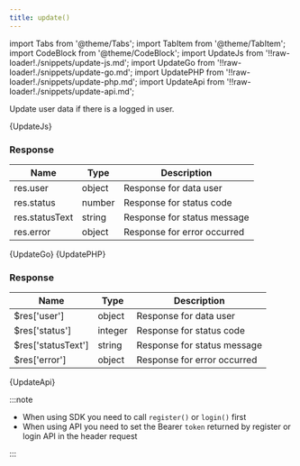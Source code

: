 ```yaml
---
title: update()
---
```


import Tabs from '@theme/Tabs';
import TabItem from '@theme/TabItem';
import CodeBlock from '@theme/CodeBlock';
import UpdateJs from '!!raw-loader!./snippets/update-js.md';
import UpdateGo from '!!raw-loader!./snippets/update-go.md';
import UpdatePHP from '!!raw-loader!./snippets/update-php.md';
import UpdateApi from '!!raw-loader!./snippets/update-api.md';

Update user data if there is a logged in user.

<Tabs>
  <TabItem value="javascript" label="Javascript" default>    
    <CodeBlock className="language-jsx">
      {UpdateJs}
    </CodeBlock>

### Response

| Name            | Type   | Description |
| --------------- | ------ | ----------- | 
| res.user    | object | Response for data user |
| res.status  | number | Response for status code |
| res.statusText | string | Response for status message |
| res.error | object | Response for error occurred |

  </TabItem>
  <TabItem value="go" label="Go" default>    
    <CodeBlock className="language-jsx">
      {UpdateGo}
    </CodeBlock>
  </TabItem>
  <TabItem value="php" label="PHP" default>    
    <CodeBlock className="language-jsx">
      {UpdatePHP}
    </CodeBlock>

### Response

| Name            | Type   | Description |
| --------------- | ------ | ----------- | 
| $res['user']    | object | Response for data user |
| $res['status']  | integer | Response for status code |
| $res['statusText'] | string | Response for status message |
| $res['error'] | object | Response for error occurred |

  </TabItem>
  <TabItem value="API" label="API">
    <CodeBlock className="language-jsx" title="[PATCH]">
      {UpdateApi}
    </CodeBlock>
  </TabItem>
</Tabs>

:::note

- When using SDK you need to call `register()` or `login()` first
- When using API you need to set the Bearer `token` returned by register or login API in the header request

:::
